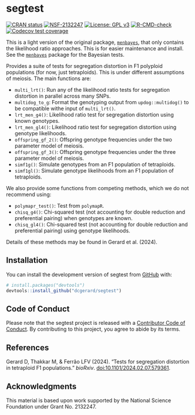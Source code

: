 
<!-- README.md is generated from README.Rmd. Please edit that file -->

# segtest

<!-- badges: start -->

[![CRAN
status](https://www.r-pkg.org/badges/version/segtest)](https://CRAN.R-project.org/package=segtest)
[![NSF-2132247](https://img.shields.io/badge/NSF-2132247-blue.svg)](https://www.nsf.gov/awardsearch/showAward?AWD_ID=2132247)
[![License: GPL
v3](https://img.shields.io/badge/License-GPL%20v3-blue.svg)](https://www.gnu.org/licenses/gpl-3.0)
[![R-CMD-check](https://github.com/dcgerard/segtest/actions/workflows/R-CMD-check.yaml/badge.svg)](https://github.com/dcgerard/segtest/actions/workflows/R-CMD-check.yaml)
[![Codecov test
coverage](https://codecov.io/gh/dcgerard/segtest/graph/badge.svg)](https://app.codecov.io/gh/dcgerard/segtest)
<!-- badges: end -->

This is a light version of the original package,
[`menbayes`](https://github.com/dcgerard/menbayes), that only contains
the likelihood ratio approaches. This is for easier maintenance and
install. See the [`menbayes`](https://github.com/dcgerard/menbayes)
package for the Bayesian tests.

Provides a suite of tests for segregation distortion in F1 polyploid
populations (for now, just tetraploids). This is under different
assumptions of meiosis. The main functions are:

- `multi_lrt()`: Run any of the likelihood ratio tests for segregation
  distortion in parallel across many SNPs.
- `multidog_to_g`: Format the genotyping output from `updog::multidog()`
  to be compatible withe input of `multi_lrt()`.
- `lrt_men_g4()`: Likelihood ratio test for segregation distortion using
  known genotypes.
- `lrt_men_gl4()`: Likelihood ratio test for segregation distortion
  using genotype likelihoods.
- `offspring_gf_2()`: Offspring genotype frequencies under the two
  parameter model of meiosis.
- `offspring_gf_3()`: Offspring genotype frequencies under the three
  parameter model of meiosis.
- `simf1g()`: Simulate genotypes from an F1 population of tetraploids.
- `simf1gl()`: Simulate genotype likelihoods from an F1 population of
  tetraploids.

We also provide some functions from competing methods, which we do not
recommend using:

- `polymapr_test()`: Test from `polymapR`.
- `chisq_g4()`: Chi-squared test (not accounting for double reduction
  and preferential pairing) when genotypes are known.
- `chisq_gl4()`: Chi-squared test (not accounting for double reduction
  and preferential pairing) using genotype likelihoods.

Details of these methods may be found in Gerard et al. (2024).

## Installation

You can install the development version of segtest from
[GitHub](https://github.com/dcgerard/segtest) with:

``` r
# install.packages("devtools")
devtools::install_github("dcgerard/segtest")
```

## Code of Conduct

Please note that the segtest project is released with a [Contributor
Code of
Conduct](https://contributor-covenant.org/version/2/1/CODE_OF_CONDUCT.html).
By contributing to this project, you agree to abide by its terms.

## References

Gerard D, Thakkar M, & Ferrão LFV (2024). “Tests for segregation
distortion in tetraploid F1 populations.” *bioRxiv*.
[doi:10.1101/2024.02.07.579361](https://doi.org/10.1101/2024.02.07.579361).

## Acknowledgments

This material is based upon work supported by the National Science
Foundation under Grant No. 2132247.
